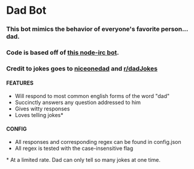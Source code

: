 # Dad Bot

### This bot mimics the behavior of everyone's favorite person... dad.
### Code is based off of [this node-irc bot](https://github.com/martynsmith/node-irc).
### Credit to jokes goes to [niceonedad](http://niceonedad.com/) and [r/dadJokes](https://www.reddit.com/r/dadjokes/)

#### FEATURES
- Will respond to most common english forms of the word "dad"
- Succinctly answers any question addressed to him
- Gives witty responses
- Loves telling jokes\*

#### CONFIG
- All responses and corresponding regex can be found in config.json
- All regex is tested with the case-insensitive flag

\* At a limited rate. Dad can only tell so many jokes at one time.

